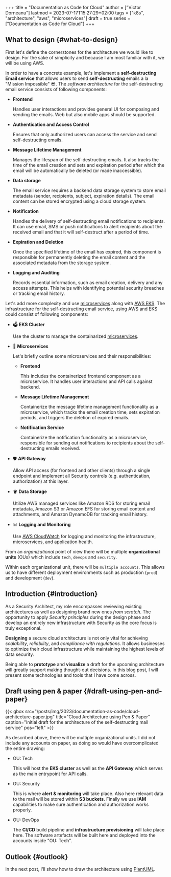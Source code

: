 +++
title = "Documentation as Code for Cloud"
author = ["Victor Dorneanu"]
lastmod = 2023-07-17T15:27:29+02:00
tags = ["k8s", "architecture", "aws", "microservices"]
draft = true
series = ["Documentation as Code for Cloud"]
+++

## What to design {#what-to-design}

First let's define the cornerstones for the architecture we would like to
design. For the sake of simplicity and because I am most familiar with it, we
will be using AWS.

In order to have a concrete example, let's implement a **self-destructing Email
service** that allows users to send **self-destructing** emails a la "Mission
Impossible" 😎. The _software architecture_ for the self-destructing email service
consists of following components:

-   **Frontend**

    Handles user interactions and provides general UI for composing and sending
    the emails. Web but also mobile apps should be supported.

-   **Authentication and Access Control**

    Ensures that only authorized users can access the service and send
    self-destructing emails.

-   **Message Lifetime Management**

    Manages the lifespan of the self-destructing emails. It also tracks the time
    of the email creation and sets and expiration period after which the email
    will be automatically be deleted (or made inaccessible).

-   **Data storage**

    The email service requires a backend data storage system to store email
    metadata (sender, recipients, subject, expiration details). The email content
    can be stored encrypted using a cloud storage system.

-   **Notification**

    Handles the delivery of self-destructing email notifications to recipients. It
    can use email, SMS or push notifications to alert recipients about the
    received email and that it will self-destruct after a period of time.

-   **Expiration and Deletion**

    Once the specified lifetime of the email has expired, this component is
    responsible for permanently deleting the email content and the associated
    metadata from the storage system.

-   **Logging and Auditing**

    Records essential information, such as email creation, delivery and any access
    attempts. This helps with identifying potential security breaches or tracking
    email history.

Let's add more complexity and use [microservices](https://brainfck.org/t/microservices)
along with [AWS EKS](https://aws.amazon.com/eks/). The infrastructure for the self-destructing email service,
using AWS and EKS could consist of following components:

-   🗳 **EKS Cluster**

    Use the cluster to manage the containarized [microservices](https://brainfck.org/t/microservices).

-   🧰 **Microservices**

    Let's briefly outline some microservices and their responsibilities:

    -   **Frontend**

        This includes the containerized frontend component as a microservice. It
        handles user interactions and API calls against backend.

    -   **Message Lifetime Management**

        Containerize the message lifetime management functionality as a
        microservice, which tracks the email creation time, sets expiration periods,
        and triggers the deletion of expired emails.

    -   **Notification Service**

        Containerize the notification functionality as a microservice, responsible
        for sending out notifications to recipients about the self-destructing
        emails received.

-   🛡 **API Gateway**

    Allow API access (for frontend and other clients) through a single endpoint
    and implement all Security controls (e.g. authentication, authorization) at
    this layer.

-   🪣 **Data Storage**

    Utilize AWS managed services like Amazon RDS for storing email metadata,
    Amazon S3 or Amazon EFS for storing email content and attachments, and Amazon
    DynamoDB for tracking email history.

-   📊 **Logging and Monitoring**

    Use [AWS CloudWatch](https://aws.amazon.com/cloudwatch/) for logging and monitoring the infrastructure,
    microservices, and application health.

From an _organizational_ point of view there will be multiple **organizational units** (OUs) which
include `tech`, `devops` and `security`.

Within each organizational unit, there will be `multiple accounts`. This allows us
to have different deployment environments such as production (`prod`) and
development (`dev`).


## Introduction {#introduction}

As a Security Architect, my role encompasses reviewing existing architectures as
well as designing brand new ones _from scratch_. The opportunity to apply _Security
principles_ during the design phase and develop an entirely new infrastructure
with Security as the core focus is truly exceptional.

**Designing** a secure cloud architecture is not only vital for achieving _scalability_,
_reliability_, and _compliance with regulations_. It allows businesses to optimize
their cloud infrastructure while maintaining the highest levels of data
security.

Being able to **prototype** and **visualize** a draft for the upcoming architecture will
greatly support making thought-out decisions. In this blog post, I will present
some technologies and tools that I have come across.


## Draft using pen &amp; paper {#draft-using-pen-and-paper}

{{< gbox src="/posts/img/2023/documentation-as-code/cloud-architecture-paper.jpg" title="Cloud Architecture using Pen & Paper" caption="Initial draft for the architecture of the self-destructing mail service" pos="left" >}}

As described above, there will be multiple organizational units. I did not
include any accounts on paper, as doing so would have overcomplicated the entire
drawing:

-   OU: Tech

    This will host the **EKS cluster** as well as the **API Gateway** which serves as the
    main entrypoint for API calls.

-   OU: Security

    This is where **alert &amp; monitoring** will take place. Also here relevant data to
    the mail will be stored within **S3 buckets**. Finally we use **IAM** capabilities to
    make sure authentication and authorization works properly.

-   OU: DevOps

    The **CI/CD** build pipeline and **infrastructure provisioning** will take place here.
    The software artefacts will be built here and deployed into the accounts
    inside "OU: Tech".


## Outlook {#outlook}

In the next post, I'll show how to draw the architecture using [PlantUML](https://brainfck.org/t/plantuml).
